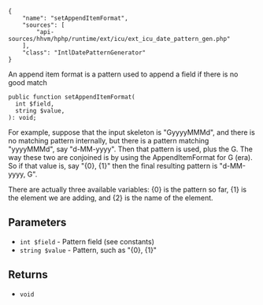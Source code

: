 ``` yamlmeta
{
    "name": "setAppendItemFormat",
    "sources": [
        "api-sources/hhvm/hphp/runtime/ext/icu/ext_icu_date_pattern_gen.php"
    ],
    "class": "IntlDatePatternGenerator"
}
```




An append item format is a pattern used to append a field if there is no
good match




``` Hack
public function setAppendItemFormat(
  int $field,
  string $value,
): void;
```




For example, suppose that the input skeleton is "GyyyyMMMd", and there is
no matching pattern internally, but there is a pattern matching "yyyyMMMd",
say "d-MM-yyyy". Then that pattern is used, plus the G. The way these two
are conjoined is by using the AppendItemFormat for G (era). So if that
value is, say "{0}, {1}" then the final resulting pattern is
"d-MM-yyyy, G".




There are actually three available variables: {0} is the pattern so far,
{1} is the element we are adding, and {2} is the name of the element.




## Parameters




+ ` int $field ` - Pattern field (see constants)
+ ` string $value ` - Pattern, such as "{0}, {1}"




## Returns




* ` void `
<!-- HHAPIDOC -->
